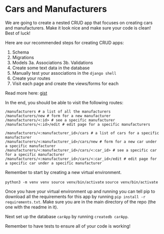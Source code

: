 # Cars and Manufacturers

We are going to create a nested CRUD app that focuses on creating cars and manufacturers. Make it look nice and make sure your code is clean! Best of luck!

Here are our recommended steps for creating CRUD apps:
1. Schema
2. Migrations
3. Models 
  3a. Associations
  3b. Validations
4. Create some text data in the database
5. Manually test your associations in the `django shell`
6. Create your routes
7. Visit each page and create the views/forms for each

Read more here: [gist](https://gist.github.com/KaraAJC/a76572b6784a8317e662)


In the end, you should be able to visit the following routes:

```
/manufacturers # a list of all the manufacturers
/manufacturers/new # form for a new manufacturer
/manufacturers/<:id> # see a specific manufacturer
/manufacturers/<:id>/edit # edit page for a specific manufacturers

/manufacturers/<:manufacturer_id>/cars # a list of cars for a specific manufacturer
/manufacturers/<:manufacturer_id>/cars/new # form for a new car under a specific manufacturer
/manufacturers/<:manufacturer_id>/cars/<:car_id> # see a specific car for a specific manufacturer
/manufacturers/<:manufacturer_id>/cars/<:car_id>/edit # edit page for a specific car under a specific manufacturer
```

Remember to start by creating a new virtual environment.

`python3 -m venv venv source venv/bin/activate`
`source venv/bin/activate`

Once you have your virtual environment up and running you can tell pip to download all the requirements for this app by running `pip install -r requirements.txt`. Make sure you are in the main directory of the repo (the one with the readme in it).

Next set up the database `carApp` by running `createdb carApp`.

Remember to have tests to ensure all of your code is working!